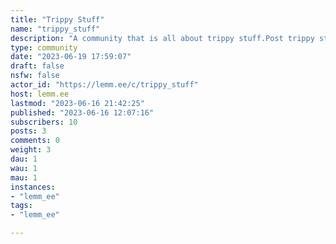 ```yaml
---
title: "Trippy Stuff" 
name: "trippy_stuff"
description: "A community that is all about trippy stuff.Post trippy stuff here, it can be images, gifs, videos, websites, video games or anything, as long as it is visually trippy.**Rules:**-Please be respectful to each others.-**If your post contains flashing images or anything that can potentially trigger seizures, then please put [SEIZURE WARNING] at the begining of your title**"
type: community
date: "2023-06-19 17:59:07"
draft: false
nsfw: false
actor_id: "https://lemm.ee/c/trippy_stuff"
host: lemm.ee
lastmod: "2023-06-16 21:42:25"
published: "2023-06-16 12:07:16"
subscribers: 10
posts: 3
comments: 0
weight: 3
dau: 1
wau: 1
mau: 1
instances:
- "lemm_ee"
tags: 
- "lemm_ee"

---
```

